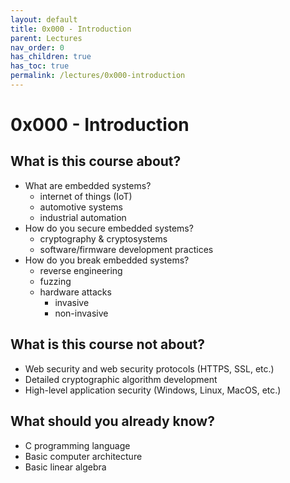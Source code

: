 ```yaml
---
layout: default
title: 0x000 - Introduction
parent: Lectures
nav_order: 0
has_children: true
has_toc: true
permalink: /lectures/0x000-introduction
---
```

# 0x000 - Introduction

## What is this course about?

- What are embedded systems?
  - internet of things (IoT)
  - automotive systems
  - industrial automation
- How do you secure embedded systems?
  - cryptography & cryptosystems
  - software/firmware development practices
- How do you break embedded systems?
  - reverse engineering
  - fuzzing
  - hardware attacks
    - invasive
    - non-invasive

## What is this course not about?

- Web security and web security protocols (HTTPS, SSL, etc.)
- Detailed cryptographic algorithm development
- High-level application security (Windows, Linux, MacOS, etc.)

## What should you already know?

- C programming language
- Basic computer architecture
- Basic linear algebra

